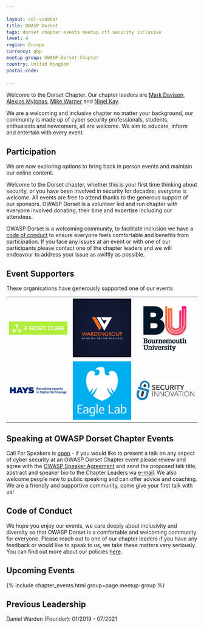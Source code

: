 ```yaml
---

layout: col-sidebar
title: OWASP Dorset
tags: dorset chapter events meetup ctf security inclusive
level: 4
region: Europe
currency: gbp
meetup-group: OWASP-Dorset-Chapter
country: United Kingdom
postal-code: 

---
```

Welcome to the Dorset Chapter. Our chapter leaders are [Mark Davison](mailto:mark.davison@owasp.org), [Alexios Mylonas](mailto:alexios.mylonas@owasp.org), [Mike Warner](mailto:michael.warner@owasp.org) and [Nigel Kay](mailto:nigel.kay@owasp.org).

We are a welcoming and inclusive chapter no matter your background, our community is made up of cyber security professionals, students, enthusiasts and newcomers, all are welcome. We aim to educate, inform and entertain with every event.

## Participation
We are now exploring options to bring back in person events and maintain our online content.

Welcome to the Dorset chapter, whether this is your first time thinking about security, or you have been involved in security for decades; everyone is welcome. All events are free to attend thanks to the generous support of our sponsors. OWASP Dorset is a volunteer led and run chapter with everyone involved donating, their time and expertise including our attendees. 

OWASP Dorset is a welcoming community, to facilitate inclusion we have a [code of conduct](https://owasp.org/www-policy/) to ensure everyone feels comfortable and benefits from participation. If you face any issues at an event or with one of our participants please contact one of the chapter leaders and we will endeavour to address your issue as swiftly as possible. 


## Event Supporters
These organisations have generously supported one of our events

<table cellpadding="15" cellspacing="0">
<tr>
<td>

<img src="assets/images/3SIDEDCUBE_logo.jpg" alt="3-Sided-Cube" width="200"/>

</td>
<td>


<img src="assets/images/WardenGroupLtd-Logo3.png" alt="WardenGroup" width="200"/>

</td>
<td>
<img src="assets/images/Bournemouth_University_Logo.jpg" alt="Bournemouth University" width="200"/>


</td>
</tr>
<tr>
<td>
<img src="assets/images/Hays_Digital_Technology.png" alt="Hays Digital" width="200"/>

</td>
<td>
<img src="assets/images/Barclays-EL-Standard-White-Eagle-Logo-RGB.jpg" alt="Barclays" width="200"/>

</td>
<td>
<img src="assets/images/security_innovation_logo.png" alt="Security Innovation" width="200"/>

</td>
</tr>
</table>

## Speaking at OWASP Dorset Chapter Events
Call For Speakers is [open](mailto:mark.davison@owasp.org) - if you would like to present a talk on any aspect of cyber security at an OWASP Dorset Chapter event please review and agree with the [OWASP Speaker Agreement](https://owasp.org/www-policy/) and send the proposed talk title, abstract and speaker bio to the Chapter Leaders via [e-mail](mailto:mark.davison@owasp.org).
We also welcome people new to public speaking and can offer advice and coaching. We are a friendly and supportive community, come give your first talk with us!

## Code of Conduct
We hope you enjoy our events, we care deeply about inclusivity and diversity so that OWASP Dorset is a comfortable and welcoming community for everyone. Please reach out to one of our chapter leaders if you have any feedback or would like to speak to us, we take these matters very seriously. You can find out more about our policies [here](https://owasp.org/www-policy/).


## Upcoming Events

{% include chapter_events.html group=page.meetup-group %}

## Previous Leadership
Daniel Warden (Founder): 01/2019 - 07/2021
